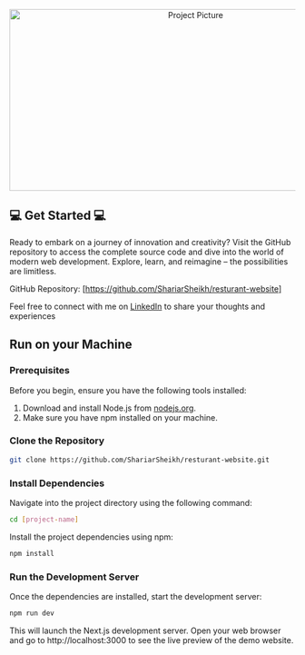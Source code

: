 <p align="center">
  <img src="https://i.ibb.co/F4xZfCD/Deep-Bazar.png" height="320" width="640" title="Project Picture">
</p>

## 💻 Get Started 💻

Ready to embark on a journey of innovation and creativity? Visit the GitHub repository to access the complete source code and dive into the world of modern web development. Explore, learn, and reimagine – the possibilities are limitless.

GitHub Repository: [https://github.com/ShariarSheikh/resturant-website]

Feel free to connect with me on [LinkedIn](https://www.linkedin.com/in/sheikhshariar/) to share your thoughts and experiences

## Run on your Machine

### Prerequisites
Before you begin, ensure you have the following tools installed:

 1. Download and install Node.js from [nodejs.org](https://nodejs.org/en).
 2. Make sure you have npm installed on your machine.


     
### Clone the Repository
```bash
git clone https://github.com/ShariarSheikh/resturant-website.git
```

### Install Dependencies
Navigate into the project directory using the following command:
```bash
cd [project-name]
```
Install the project dependencies using npm:
```bash
npm install
```

### Run the Development Server
Once the dependencies are installed, start the development server:
```bash
npm run dev
```
This will launch the Next.js development server. Open your web browser and go to http://localhost:3000 to see the live preview of the demo website.
